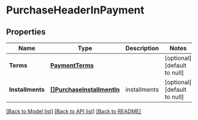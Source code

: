 # PurchaseHeaderInPayment

## Properties
Name | Type | Description | Notes
------------ | ------------- | ------------- | -------------
**Terms** | [**PaymentTerms**](PaymentTerms.md) |  | [optional] [default to null]
**Installments** | [**[]PurchaseInstallmentIn**](PurchaseInstallmentIn.md) | installments | [optional] [default to null]

[[Back to Model list]](../README.md#documentation-for-models) [[Back to API list]](../README.md#documentation-for-api-endpoints) [[Back to README]](../README.md)


